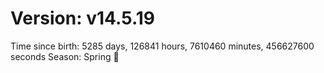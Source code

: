 # Version: v14.5.19
Time since birth: 5285 days, 126841 hours, 7610460 minutes, 456627600 seconds
Season: Spring 🌸
